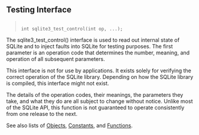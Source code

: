 ## Testing Interface




> ```
> 
> int sqlite3_test_control(int op, ...);
> 
> ```



The sqlite3\_test\_control() interface is used to read out internal
state of SQLite and to inject faults into SQLite for testing
purposes. The first parameter is an operation code that determines
the number, meaning, and operation of all subsequent parameters.


This interface is not for use by applications. It exists solely
for verifying the correct operation of the SQLite library. Depending
on how the SQLite library is compiled, this interface might not exist.


The details of the operation codes, their meanings, the parameters
they take, and what they do are all subject to change without notice.
Unlike most of the SQLite API, this function is not guaranteed to
operate consistently from one release to the next.


See also lists of
 [Objects](../c3ref/objlist.html),
 [Constants](../c3ref/constlist.html), and
 [Functions](../c3ref/funclist.html).


